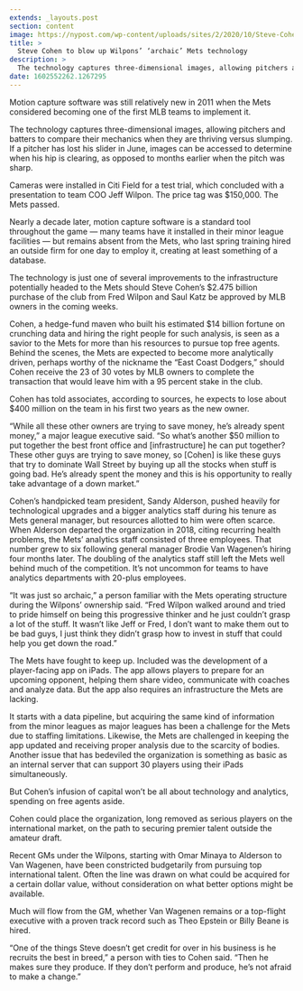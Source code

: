 ```yaml
--- 
extends: _layouts.post 
section: content 
image: https://nypost.com/wp-content/uploads/sites/2/2020/10/Steve-Cohen-2.jpg?quality=90&strip=all&w=1200 
title: > 
  Steve Cohen to blow up Wilpons’ ‘archaic’ Mets technology 
description: > 
  The technology captures three-dimensional images, allowing pitchers and batters to compare their mechanics when they are thriving versus slumping.Cameras were installed in Citi Field for a test trial, which concluded with a presentation to team COO Jeff Wilpon.When Alderson departed the organization in 2018, citing recurring health problems, the Mets’ analytics staff consisted of three employees.“It was just so archaic,” a person familiar with the Mets operating structure during the Wilpons’ ownership said.But Cohen’s infusion of capital won’t be all about technology and analytics, spending on free agents aside. 
date: 1602552262.1267295 
--- 
```

Motion capture software was still relatively new in 2011 when the Mets considered becoming one of the first MLB teams to implement it.

The technology captures three-dimensional images, allowing pitchers and batters to compare their mechanics when they are thriving versus slumping. If a pitcher has lost his slider in June, images can be accessed to determine when his hip is clearing, as opposed to months earlier when the pitch was sharp.

Cameras were installed in Citi Field for a test trial, which concluded with a presentation to team COO Jeff Wilpon. The price tag was $150,000. The Mets passed.

Nearly a decade later, motion capture software is a standard tool throughout the game — many teams have it installed in their minor league facilities — but remains absent from the Mets, who last spring training hired an outside firm for one day to employ it, creating at least something of a database.

The technology is just one of several improvements to the infrastructure potentially headed to the Mets should Steve Cohen’s $2.475 billion purchase of the club from Fred Wilpon and Saul Katz be approved by MLB owners in the coming weeks.

Cohen, a hedge-fund maven who built his estimated $14 billion fortune on crunching data and hiring the right people for such analysis, is seen as a savior to the Mets for more than his resources to pursue top free agents. Behind the scenes, the Mets are expected to become more analytically driven, perhaps worthy of the nickname the “East Coast Dodgers,” should Cohen receive the 23 of 30 votes by MLB owners to complete the transaction that would leave him with a 95 percent stake in the club.

Cohen has told associates, according to sources, he expects to lose about $400 million on the team in his first two years as the new owner.

“While all these other owners are trying to save money, he’s already spent money,” a major league executive said. “So what’s another $50 million to put together the best front office and [infrastructure] he can put together? These other guys are trying to save money, so [Cohen] is like these guys that try to dominate Wall Street by buying up all the stocks when stuff is going bad. He’s already spent the money and this is his opportunity to really take advantage of a down market.”

Cohen’s handpicked team president, Sandy Alderson, pushed heavily for technological upgrades and a bigger analytics staff during his tenure as Mets general manager, but resources allotted to him were often scarce. When Alderson departed the organization in 2018, citing recurring health problems, the Mets’ analytics staff consisted of three employees. That number grew to six following general manager Brodie Van Wagenen’s hiring four months later. The doubling of the analytics staff still left the Mets well behind much of the competition. It’s not uncommon for teams to have analytics departments with 20-plus employees.

“It was just so archaic,” a person familiar with the Mets operating structure during the Wilpons’ ownership said. “Fred Wilpon walked around and tried to pride himself on being this progressive thinker and he just couldn’t grasp a lot of the stuff. It wasn’t like Jeff or Fred, I don’t want to make them out to be bad guys, I just think they didn’t grasp how to invest in stuff that could help you get down the road.”

The Mets have fought to keep up. Included was the development of a player-facing app on iPads. The app allows players to prepare for an upcoming opponent, helping them share video, communicate with coaches and analyze data. But the app also requires an infrastructure the Mets are lacking.

It starts with a data pipeline, but acquiring the same kind of information from the minor leagues as major leagues has been a challenge for the Mets due to staffing limitations. Likewise, the Mets are challenged in keeping the app updated and receiving proper analysis due to the scarcity of bodies. Another issue that has bedeviled the organization is something as basic as an internal server that can support 30 players using their iPads simultaneously.

But Cohen’s infusion of capital won’t be all about technology and analytics, spending on free agents aside.

Cohen could place the organization, long removed as serious players on the international market, on the path to securing premier talent outside the amateur draft.

Recent GMs under the Wilpons, starting with Omar Minaya to Alderson to Van Wagenen, have been constricted budgetarily from pursuing top international talent. Often the line was drawn on what could be acquired for a certain dollar value, without consideration on what better options might be available.

Much will flow from the GM, whether Van Wagenen remains or a top-flight executive with a proven track record such as Theo Epstein or Billy Beane is hired.

“One of the things Steve doesn’t get credit for over in his business is he recruits the best in breed,” a person with ties to Cohen said. “Then he makes sure they produce. If they don’t perform and produce, he’s not afraid to make a change.”